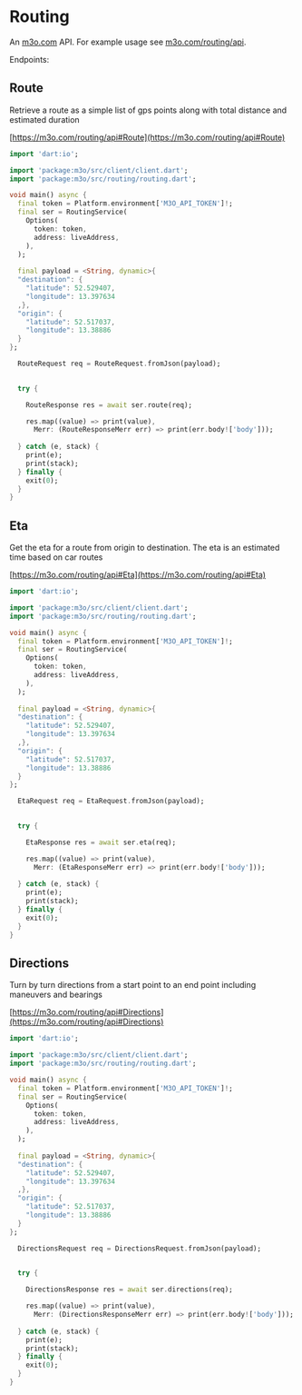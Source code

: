 # Routing

An [m3o.com](https://m3o.com) API. For example usage see [m3o.com/routing/api](https://m3o.com/routing/api).

Endpoints:

## Route

Retrieve a route as a simple list of gps points along with total distance and estimated duration


[https://m3o.com/routing/api#Route](https://m3o.com/routing/api#Route)

```dart
import 'dart:io';

import 'package:m3o/src/client/client.dart';
import 'package:m3o/src/routing/routing.dart';

void main() async {
  final token = Platform.environment['M3O_API_TOKEN']!;
  final ser = RoutingService(
    Options(
      token: token,
      address: liveAddress,
    ),
  );
 
  final payload = <String, dynamic>{
  "destination": {
    "latitude": 52.529407,
    "longitude": 13.397634
  ,},
  "origin": {
    "latitude": 52.517037,
    "longitude": 13.38886
  }
};

  RouteRequest req = RouteRequest.fromJson(payload);

  
  try {

	RouteResponse res = await ser.route(req);

    res.map((value) => print(value),
	  Merr: (RouteResponseMerr err) => print(err.body!['body']));	
  
  } catch (e, stack) {
    print(e);
	print(stack);
  } finally {
    exit(0);
  }
}
```
## Eta

Get the eta for a route from origin to destination. The eta is an estimated time based on car routes


[https://m3o.com/routing/api#Eta](https://m3o.com/routing/api#Eta)

```dart
import 'dart:io';

import 'package:m3o/src/client/client.dart';
import 'package:m3o/src/routing/routing.dart';

void main() async {
  final token = Platform.environment['M3O_API_TOKEN']!;
  final ser = RoutingService(
    Options(
      token: token,
      address: liveAddress,
    ),
  );
 
  final payload = <String, dynamic>{
  "destination": {
    "latitude": 52.529407,
    "longitude": 13.397634
  ,},
  "origin": {
    "latitude": 52.517037,
    "longitude": 13.38886
  }
};

  EtaRequest req = EtaRequest.fromJson(payload);

  
  try {

	EtaResponse res = await ser.eta(req);

    res.map((value) => print(value),
	  Merr: (EtaResponseMerr err) => print(err.body!['body']));	
  
  } catch (e, stack) {
    print(e);
	print(stack);
  } finally {
    exit(0);
  }
}
```
## Directions

Turn by turn directions from a start point to an end point including maneuvers and bearings


[https://m3o.com/routing/api#Directions](https://m3o.com/routing/api#Directions)

```dart
import 'dart:io';

import 'package:m3o/src/client/client.dart';
import 'package:m3o/src/routing/routing.dart';

void main() async {
  final token = Platform.environment['M3O_API_TOKEN']!;
  final ser = RoutingService(
    Options(
      token: token,
      address: liveAddress,
    ),
  );
 
  final payload = <String, dynamic>{
  "destination": {
    "latitude": 52.529407,
    "longitude": 13.397634
  ,},
  "origin": {
    "latitude": 52.517037,
    "longitude": 13.38886
  }
};

  DirectionsRequest req = DirectionsRequest.fromJson(payload);

  
  try {

	DirectionsResponse res = await ser.directions(req);

    res.map((value) => print(value),
	  Merr: (DirectionsResponseMerr err) => print(err.body!['body']));	
  
  } catch (e, stack) {
    print(e);
	print(stack);
  } finally {
    exit(0);
  }
}
```
